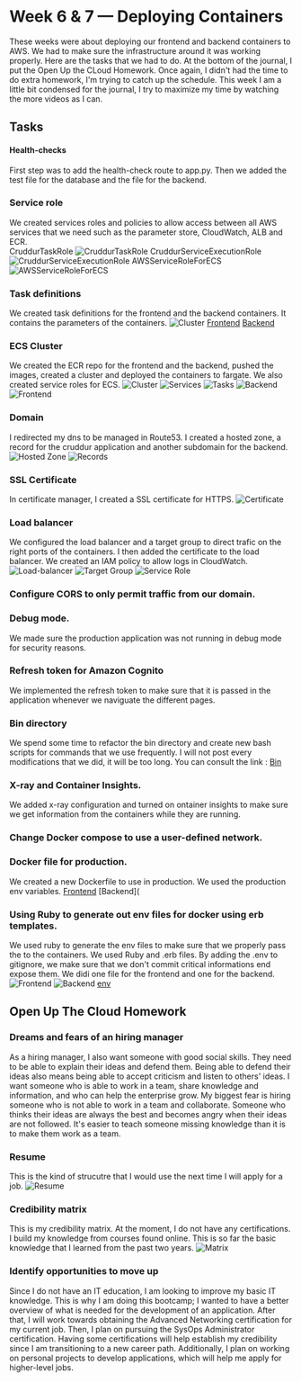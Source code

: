 # Week 6 & 7 — Deploying Containers
These weeks were about deploying our frontend and backend containers to AWS. We had to make sure the infrastructure around it was working properly. Here are the tasks that we had to do. At the bottom of the journal, I put the Open Up the CLoud Homework. Once again, I didn't had the time to do extra homework, I'm trying to catch up the schedule. This week I am a little bit condensed for the journal, I try to maximize my time by watching the more videos as I can.

## Tasks

#### Health-checks
First step was to add the health-check route to app.py. Then we added the test file for the database and the file for the backend.

### Service role
We created services roles and policies to allow access between all AWS services that we need such as the parameter store, CloudWatch, ALB and ECR.  
CruddurTaskRole
![CruddurTaskRole](/journal/assets/ctr1-w6.png "CruddurTaskRole") 
CruddurServiceExecutionRole
![CruddurServiceExecutionRole](/journal/assets/cser1-w6.png "CruddurServiceExecutionRole")
AWSServiceRoleForECS
![AWSServiceRoleForECS](/journal/assets/asrfe1-w6.png "AWSServiceRoleForECS")

### Task definitions
We created task definitions for the frontend and the backend containers. It contains the parameters of the containers.
![Cluster](/journal/assets/cluster1-w6.png "Cluster")
[Frontend](https://github.com/CFelt22/aws-bootcamp-cruddur-2023/blob/main/aws/task-definitions/frontend-react-js.json)
[Backend](https://github.com/CFelt22/aws-bootcamp-cruddur-2023/blob/main/aws/task-definitions/backend-flask.json)

### ECS Cluster
We created the ECR repo for the frontend and the backend, pushed the images, created a cluster and deployed the containers to fargate. We also created service roles for ECS.
![Cluster](/journal/assets/cluster1-w6.png "Cluster")
![Services](/journal/assets/services1-w6.png "Services")
![Tasks](/journal/assets/tasks1-w6.png "Tasks")
![Backend](/journal/assets/backend1-w6.png "Backend")
![Frontend](/journal/assets/frontend1-w6.png "Frontend")

### Domain
I redirected my dns to be managed in Route53. I created a hosted zone, a record for the cruddur application and another subdomain for the backend.
![Hosted Zone](/journal/assets/hostedzone1-w6.png "Hosted Zone")
![Records](/journal/assets/dns1-w6.png "Records")

### SSL Certificate
In certificate manager, I created a SSL certificate for HTTPS.
![Certificate](/journal/assets/dns1-w6.png "Certificate")

### Load balancer
We configured the load balancer and a target group to direct trafic on the right ports of the containers. I then added the certificate to the load balancer. We created an IAM policy to allow logs in CloudWatch.
![Load-balancer](/journal/assets/loadb1-w6.png "Load-Balancer")
![Target Group](/journal/assets/target1-w6.png "Target Group")
![Service Role](/journal/assets/asrfelb1-w6.png "Service Role")

### Configure CORS to only permit traffic from our domain.

### Debug mode.
We made sure the production application was not running in debug mode for security reasons.

### Refresh token for Amazon Cognito
We implemented the refresh token to make sure that it is passed in the application whenever we naviguate the different pages.

### Bin directory
We spend some time to refactor the bin directory and create new bash scripts for commands that we use frequently. I will not post every modifications that we did, it will be too long. You can consult the link :
[Bin](https://github.com/CFelt22/aws-bootcamp-cruddur-2023/tree/main/bin)

### X-ray and Container Insights.
We added x-ray configuration and turned on ontainer insights to make sure we get information from the containers while they are running.

### Change Docker compose to use a user-defined network.

### Docker file for production.
We created a new Dockerfile to use in production. We used the production env variables.
[Frontend](https://github.com/CFelt22/aws-bootcamp-cruddur-2023/blob/3f00aded61f3969bde9d70037961fea2d6f77283/frontend-react-js/Dockerfile.prod)
[Backend](

### Using Ruby to generate out env files for docker using erb templates.
We used ruby to generate the env files to make sure that we properly pass the to the containers. We used Ruby and .erb files. By adding the .env to gitignore, we make sure that we don't commit critical informations end expose them. We didi one file for the frontend and one for the backend.
![Frontend](/journal/assets/rubyfront1-w6.png "Frontend")
![Backend](/journal/assets/rubyback1-w6.png "Backend")
[env]()

## Open Up The Cloud Homework

### Dreams and fears of an hiring manager
As a hiring manager, I also want someone with good social skills. They need to be able to explain their ideas and defend them. Being able to defend their ideas also means being able to accept criticism and listen to others' ideas. I want someone who is able to work in a team, share knowledge and information, and who can help the enterprise grow. My biggest fear is hiring someone who is not able to work in a team and collaborate. Someone who thinks their ideas are always the best and becomes angry when their ideas are not followed. It's easier to teach someone missing knowledge than it is to make them work as a team.

### Resume
This is the kind of strucutre that I would use the next time I will apply for a job.
![Resume](/journal/assets/resume.png "Resume")

### Credibility matrix
This is my credibility matrix. At the moment, I do not have any certifications. I build my knowledge from courses found online. This is so far the basic knowledge that I learned from the past two years.
![Matrix](/journal/assets/Credibility.png "Matrix")

### Identify opportunities to move up
Since I do not have an IT education, I am looking to improve my basic IT knowledge. This is why I am doing this bootcamp; I wanted to have a better overview of what is needed for the development of an application. After that, I will work towards obtaining the Advanced Networking certification for my current job. Then, I plan on pursuing the SysOps Administrator certification. Having some certifications will help establish my credibility since I am transitioning to a new career path. Additionally, I plan on working on personal projects to develop applications, which will help me apply for higher-level jobs.
